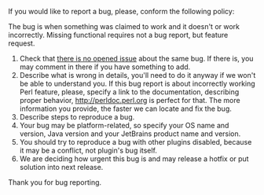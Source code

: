 If you would like to report a bug, please, conform the following policy:

The bug is when something was claimed to work and it doesn't or work incorrectly.
Missing functional requires not a bug report, but feature request.

1. Check that [there is no opened issue](https://github.com/hurricup/Perl5-IDEA/issues) about the same bug. If there is, you may 
comment in there if you have something to add.
2. Describe what is wrong in details, you'll need to do it anyway if we won't be able to understand you. If this bug report is about incorrectly working Perl feature, please, specify a link to the documentation, describing proper behavior, http://perldoc.perl.org is perfect for that. The more information you provide, the faster we can locate and fix the bug.
3. Describe steps to reproduce a bug.
4. Your bug may be platform-related, so specify your OS name and version, Java version and your JetBrains product name and version.
5. You should try to reproduce a bug with other plugins disabled, because it may be a conflict, not plugin's bug itself.
6. We are deciding how urgent this bug is and may release a hotfix or put solution into next release.

Thank you for bug reporting.
